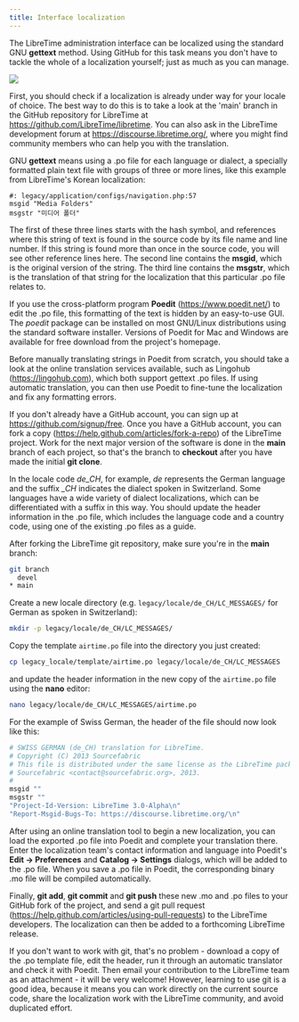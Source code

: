 ```yaml
---
title: Interface localization
---
```


The LibreTime administration interface can be localized using the standard GNU **gettext** method. Using GitHub for this task means you don't have to tackle the whole of a localization yourself; just as much as you can manage.

![](/img/Screenshot464-Korean_stream_setting.png)

First, you should check if a localization is already under way for your locale of choice. The best way to do this is to take a look at the 'main' branch in the GitHub repository for LibreTime at https://github.com/LibreTime/libretime. You can also ask in the LibreTime development forum at https://discourse.libretime.org/, where you might find community members who can help you with the translation.

GNU **gettext** means using a .po file for each language or dialect, a specially formatted plain text file with groups of three or more lines, like this example from LibreTime's Korean localization:

```
#: legacy/application/configs/navigation.php:57
msgid "Media Folders"
msgstr "미디어 폴더"
```

The first of these three lines starts with the hash symbol, and references where this string of text is found in the source code by its file name and line number. If this string is found more than once in the source code, you will see other reference lines here. The second line contains the **msgid**, which is the original version of the string. The third line contains the **msgstr**, which is the translation of that string for the localization that this particular .po file relates to.

If you use the cross-platform program **Poedit** (https://www.poedit.net/) to edit the .po file, this formatting of the text is hidden by an easy-to-use GUI. The _poedit_ package can be installed on most GNU/Linux distributions using the standard software installer. Versions of Poedit for Mac and Windows are available for free download from the project's homepage.

Before manually translating strings in Poedit from scratch, you should take a look at the online translation services available, such as Lingohub (https://lingohub.com), which both support gettext .po files. If using automatic translation, you can then use Poedit to fine-tune the localization and fix any formatting errors.

If you don't already have a GitHub account, you can sign up at https://github.com/signup/free. Once you have a GitHub account, you can fork a copy (https://help.github.com/articles/fork-a-repo) of the LibreTime project. Work for the next major version of the software is done in the **main** branch of each project, so that's the branch to **checkout** after you have made the initial **git clone**.

In the locale code _de_CH_, for example, _de_ represents the German language and the suffix _\_CH_ indicates the dialect spoken in Switzerland. Some languages have a wide variety of dialect localizations, which can be differentiated with a suffix in this way. You should update the header information in the .po file, which includes the language code and a country code, using one of the existing .po files as a guide.

After forking the LibreTime git repository, make sure you're in the **main** branch:

```bash
git branch
  devel
* main
```

Create a new locale directory (e.g. `legacy/locale/de_CH/LC_MESSAGES/` for German as spoken in Switzerland):

```bash
mkdir -p legacy/locale/de_CH/LC_MESSAGES/
```

Copy the template `airtime.po` file into the directory you just created:

```bash
cp legacy_locale/template/airtime.po legacy/locale/de_CH/LC_MESSAGES
```

and update the header information in the new copy of the `airtime.po` file using the **nano** editor:

```bash
nano legacy/locale/de_CH/LC_MESSAGES/airtime.po
```

For the example of Swiss German, the header of the file should now look like this:

```bash
# SWISS GERMAN (de_CH) translation for LibreTime.
# Copyright (C) 2013 Sourcefabric
# This file is distributed under the same license as the LibreTime package.
# Sourcefabric <contact@sourcefabric.org>, 2013.
#
msgid ""
msgstr ""
"Project-Id-Version: LibreTime 3.0-Alpha\n"
"Report-Msgid-Bugs-To: https://discourse.libretime.org/\n"
```

After using an online translation tool to begin a new localization, you can load the exported .po file into Poedit and complete your translation there. Enter the localization team's contact information and language into Poedit's **Edit -&gt; Preferences** and **Catalog -&gt; Settings** dialogs, which will be added to the .po file. When you save a .po file in Poedit, the corresponding binary .mo file will be compiled automatically.

Finally, **git add**, **git commit** and **git push** these new .mo and .po files to your GitHub fork of the project, and send a git pull request (https://help.github.com/articles/using-pull-requests) to the LibreTime developers. The localization can then be added to a forthcoming LibreTime release.

If you don't want to work with git, that's no problem - download a copy of the .po template file, edit the header, run it through an automatic translator and check it with Poedit. Then email your contribution to the LibreTime team as an attachment - it will be very welcome! However, learning to use git is a good idea, because it means you can work directly on the current source code, share the localization work with the LibreTime community, and avoid duplicated effort.

